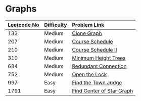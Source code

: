 # Graphs



| Leetcode No | Difficulty | Problem Link |
| :--- | :--- | :--- |
| 133 | Medium | [Clone Graph](../difficulty-based-problem-index/leetcode-medium/leetcode-133-clone-graph.md) |
| 207 | Medium | [Course Schedule](../difficulty-based-problem-index/leetcode-medium/leetcode-207-course-schedule.md) |
| 210 | Medium | [Course Schedule II](../difficulty-based-problem-index/leetcode-medium/leetcode-210-course-schedule-ii.md) |
| 310 | Medium | [Minimum Height Trees](../difficulty-based-problem-index/leetcode-medium/leetcode-310-minimum-height-trees.md) |
| 684 | Medium | [Redundant Connection](../difficulty-based-problem-index/leetcode-medium/leetcode-684-redundant-connection.md) |
| 752 | Medium | [Open the Lock](../difficulty-based-problem-index/leetcode-medium/leetcode-752-open-the-lock.md) |
| 997 | Easy | [Find the Town Judge](../difficulty-based-problem-index/leetcode-easy/leetcode-997-find-the-town-judge.md) |
| 1791 | Easy | [Find Center of Star Graph](../difficulty-based-problem-index/leetcode-easy/leetcode-1791-find-center-of-star-graph.md) |



